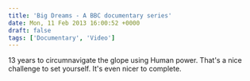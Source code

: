 ```yaml
---
title: 'Big Dreams - A BBC documentary series'
date: Mon, 11 Feb 2013 16:00:52 +0000
draft: false
tags: ['Documentary', 'Video']
---
```


13 years to circumnavigate the glope using Human power. That's a nice challenge to set yourself. It's even nicer to complete.